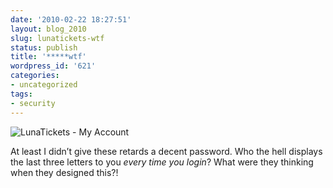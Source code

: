 ```yaml
---
date: '2010-02-22 18:27:51'
layout: blog_2010
slug: lunatickets-wtf
status: publish
title: '*****wtf'
wordpress_id: '621'
categories:
- uncategorized
tags:
- security
---
```


![LunaTickets - My Account](http://alexmuller.s3.amazonaws.com/static/blog/2010-02-22-lunatickets-pw.png)

At least I didn’t give these retards a decent password. Who the hell displays
the last three letters to you _every time you login_? What were they thinking
when they designed this?!

